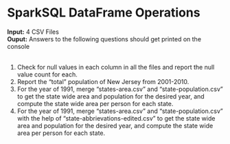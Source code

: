# SparkSQL DataFrame Operations

**Input:** 4 CSV Files </br>
**Ouput:** Answers to the following questions should get printed on the console </br>
</br>
1. Check for null values in each column in all the files and report the null value count for each.
2. Report the “total” population of New Jersey from 2001-2010.
3. For the year of 1991, merge “states-area.csv” and “state-population.csv” to get the state wide area and population for the desired year, and compute the state wide area per person for each state.
4. For the year of 1991, merge “states-area.csv” and “state-population.csv” with the help of “state-abbrievations-edited.csv” to get the state wide area and population for the desired year, and compute the state wide area per person for each state.
